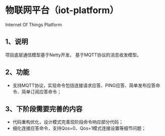 # 物联网平台（iot-platform）
Internet Of Things Platform

## 1、说明
项目底层通信模型基于Netty开发。
基于MQTT协议的消息收发模型。

## 2、功能
* 支持MQTT协议，实现命令包括连接请求应答、PING应答、简单发布应答命令、简单订阅应答命令；

## 3、下阶段需要完善的内容
* 代码重构优化，设计模式完善现阶段命令响应部分代码；
* 细化连接应答命令，支持Qos=0、Qos=1模式连接设置等细节问题；
